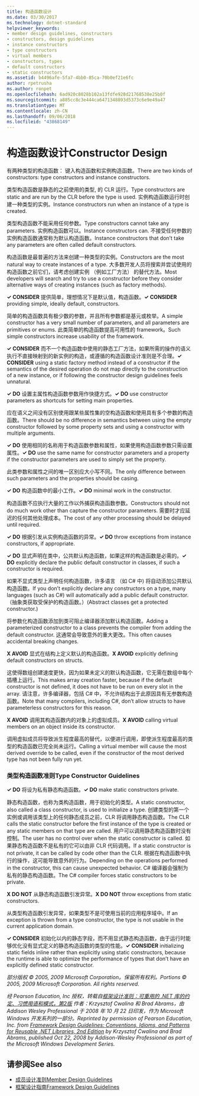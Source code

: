 ```yaml
---
title: 构造函数设计
ms.date: 03/30/2017
ms.technology: dotnet-standard
helpviewer_keywords:
- member design guidelines, constructors
- constructors, design guidelines
- instance constructors
- type constructors
- virtual members
- constructors, types
- default constructors
- static constructors
ms.assetid: b4496afe-5fa7-4bb0-85ca-70b0ef21e6fc
author: rpetrusha
ms.author: ronpet
ms.openlocfilehash: 6ad920c8028b102a13fdfe928d21768538e25b0f
ms.sourcegitcommit: a885cc8c3e444ca6471348893d5373c6e9e49a47
ms.translationtype: MT
ms.contentlocale: zh-CN
ms.lasthandoff: 09/06/2018
ms.locfileid: "43868149"
---
```

# <a name="constructor-design"></a><span data-ttu-id="9eab6-102">构造函数设计</span><span class="sxs-lookup"><span data-stu-id="9eab6-102">Constructor Design</span></span>
<span data-ttu-id="9eab6-103">有两种类型的构造函数： 键入构造函数和实例构造函数。</span><span class="sxs-lookup"><span data-stu-id="9eab6-103">There are two kinds of constructors: type constructors and instance constructors.</span></span>  
  
 <span data-ttu-id="9eab6-104">类型构造函数是静态的之前使用的类型, 的 CLR 运行。</span><span class="sxs-lookup"><span data-stu-id="9eab6-104">Type constructors are static and are run by the CLR before the type is used.</span></span> <span data-ttu-id="9eab6-105">实例构造函数运行时创建一种类型的实例。</span><span class="sxs-lookup"><span data-stu-id="9eab6-105">Instance constructors run when an instance of a type is created.</span></span>  
  
 <span data-ttu-id="9eab6-106">类型构造函数不能采用任何参数。</span><span class="sxs-lookup"><span data-stu-id="9eab6-106">Type constructors cannot take any parameters.</span></span> <span data-ttu-id="9eab6-107">实例构造函数可以。</span><span class="sxs-lookup"><span data-stu-id="9eab6-107">Instance constructors can.</span></span> <span data-ttu-id="9eab6-108">不接受任何参数的实例构造函数通常称为默认构造函数。</span><span class="sxs-lookup"><span data-stu-id="9eab6-108">Instance constructors that don’t take any parameters are often called default constructors.</span></span>  
  
 <span data-ttu-id="9eab6-109">构造函数是最普遍的方法来创建一种类型的实例。</span><span class="sxs-lookup"><span data-stu-id="9eab6-109">Constructors are the most natural way to create instances of a type.</span></span> <span data-ttu-id="9eab6-110">大多数开发人员将搜索并尝试使用的构造函数之前它们，请考虑创建实例 （例如工厂方法） 的替代方法。</span><span class="sxs-lookup"><span data-stu-id="9eab6-110">Most developers will search and try to use a constructor before they consider alternative ways of creating instances (such as factory methods).</span></span>  
  
 <span data-ttu-id="9eab6-111">**✓ CONSIDER** 提供简单，理想情况下是默认值，构造函数。</span><span class="sxs-lookup"><span data-stu-id="9eab6-111">**✓ CONSIDER** providing simple, ideally default, constructors.</span></span>  
  
 <span data-ttu-id="9eab6-112">简单的构造函数具有极少数的参数，并且所有参数都是基元或枚举。</span><span class="sxs-lookup"><span data-stu-id="9eab6-112">A simple constructor has a very small number of parameters, and all parameters are primitives or enums.</span></span> <span data-ttu-id="9eab6-113">此类简单的构造函数提高可用性的 framework。</span><span class="sxs-lookup"><span data-stu-id="9eab6-113">Such simple constructors increase usability of the framework.</span></span>  
  
 <span data-ttu-id="9eab6-114">**✓ CONSIDER** 而不一个构造函数中使用的静态工厂方法，如果所需的操作的语义执行不直接映射到的新实例的构造，或遵循的构造函数设计准则是不合理。</span><span class="sxs-lookup"><span data-stu-id="9eab6-114">**✓ CONSIDER** using a static factory method instead of a constructor if the semantics of the desired operation do not map directly to the construction of a new instance, or if following the constructor design guidelines feels unnatural.</span></span>  
  
 <span data-ttu-id="9eab6-115">**✓ DO** 设置主属性构造函数参数用作快捷方式。</span><span class="sxs-lookup"><span data-stu-id="9eab6-115">**✓ DO** use constructor parameters as shortcuts for setting main properties.</span></span>  
  
 <span data-ttu-id="9eab6-116">应在语义之间没有区别使用跟某些属性集的空构造函数和使用具有多个参数的构造函数。</span><span class="sxs-lookup"><span data-stu-id="9eab6-116">There should be no difference in semantics between using the empty constructor followed by some property sets and using a constructor with multiple arguments.</span></span>  
  
 <span data-ttu-id="9eab6-117">**✓ DO** 使用相同的名称用于构造函数参数和属性，如果使用构造函数参数只需设置属性。</span><span class="sxs-lookup"><span data-stu-id="9eab6-117">**✓ DO** use the same name for constructor parameters and a property if the constructor parameters are used to simply set the property.</span></span>  
  
 <span data-ttu-id="9eab6-118">此类参数和属性之间的唯一区别应大小写不同。</span><span class="sxs-lookup"><span data-stu-id="9eab6-118">The only difference between such parameters and the properties should be casing.</span></span>  
  
 <span data-ttu-id="9eab6-119">**✓ DO** 构造函数中的最小工作。</span><span class="sxs-lookup"><span data-stu-id="9eab6-119">**✓ DO** minimal work in the constructor.</span></span>  
  
 <span data-ttu-id="9eab6-120">构造函数不应执行大量的工作以外捕获构造函数参数。</span><span class="sxs-lookup"><span data-stu-id="9eab6-120">Constructors should not do much work other than capture the constructor parameters.</span></span> <span data-ttu-id="9eab6-121">需要时才应延迟的任何其他处理成本。</span><span class="sxs-lookup"><span data-stu-id="9eab6-121">The cost of any other processing should be delayed until required.</span></span>  
  
 <span data-ttu-id="9eab6-122">**✓ DO** 根据引发从实例构造函数的异常。</span><span class="sxs-lookup"><span data-stu-id="9eab6-122">**✓ DO** throw exceptions from instance constructors, if appropriate.</span></span>  
  
 <span data-ttu-id="9eab6-123">**✓ DO** 显式声明在类中，公共默认构造函数，如果这样的构造函数是必需的。</span><span class="sxs-lookup"><span data-stu-id="9eab6-123">**✓ DO** explicitly declare the public default constructor in classes, if such a constructor is required.</span></span>  
  
 <span data-ttu-id="9eab6-124">如果不显式类型上声明任何构造函数，许多语言 （如 C# 中) 将自动添加公共默认构造函数。</span><span class="sxs-lookup"><span data-stu-id="9eab6-124">If you don’t explicitly declare any constructors on a type, many languages (such as C#) will automatically add a public default constructor.</span></span> <span data-ttu-id="9eab6-125">（抽象类获取受保护的构造函数。）</span><span class="sxs-lookup"><span data-stu-id="9eab6-125">(Abstract classes get a protected constructor.)</span></span>  
  
 <span data-ttu-id="9eab6-126">将参数化构造函数添加到类可阻止编译器添加默认构造函数。</span><span class="sxs-lookup"><span data-stu-id="9eab6-126">Adding a parameterized constructor to a class prevents the compiler from adding the default constructor.</span></span> <span data-ttu-id="9eab6-127">这通常会导致意外的重大更改。</span><span class="sxs-lookup"><span data-stu-id="9eab6-127">This often causes accidental breaking changes.</span></span>  
  
 <span data-ttu-id="9eab6-128">**X AVOID** 显式在结构上定义默认的构造函数。</span><span class="sxs-lookup"><span data-stu-id="9eab6-128">**X AVOID** explicitly defining default constructors on structs.</span></span>  
  
 <span data-ttu-id="9eab6-129">这使得数组创建速度更快，因为如果未定义的默认构造函数，它无需在数组中每个插槽上运行。</span><span class="sxs-lookup"><span data-stu-id="9eab6-129">This makes array creation faster, because if the default constructor is not defined, it does not have to be run on every slot in the array.</span></span> <span data-ttu-id="9eab6-130">请注意，许多编译器，包括 C# 中，不允许结构出于此原因具有无参数构造函数。</span><span class="sxs-lookup"><span data-stu-id="9eab6-130">Note that many compilers, including C#, don’t allow structs to have parameterless constructors for this reason.</span></span>  
  
 <span data-ttu-id="9eab6-131">**X AVOID** 调用其构造函数内的对象上的虚拟成员。</span><span class="sxs-lookup"><span data-stu-id="9eab6-131">**X AVOID** calling virtual members on an object inside its constructor.</span></span>  
  
 <span data-ttu-id="9eab6-132">调用虚拟成员将导致派生程度最高的替代，以便进行调用，即使派生程度最高的类型的构造函数已完全尚未运行。</span><span class="sxs-lookup"><span data-stu-id="9eab6-132">Calling a virtual member will cause the most derived override to be called, even if the constructor of the most derived type has not been fully run yet.</span></span>  
  
### <a name="type-constructor-guidelines"></a><span data-ttu-id="9eab6-133">类型构造函数准则</span><span class="sxs-lookup"><span data-stu-id="9eab6-133">Type Constructor Guidelines</span></span>  
 <span data-ttu-id="9eab6-134">**✓ DO** 将设为私有静态构造函数。</span><span class="sxs-lookup"><span data-stu-id="9eab6-134">**✓ DO** make static constructors private.</span></span>  
  
 <span data-ttu-id="9eab6-135">静态构造函数，也称为类构造函数，用于初始化的类型。</span><span class="sxs-lookup"><span data-stu-id="9eab6-135">A static constructor, also called a class constructor, is used to initialize a type.</span></span> <span data-ttu-id="9eab6-136">创建类型的第一个实例或调用该类型上的任何静态成员之前，CLR 将调用静态构造函数。</span><span class="sxs-lookup"><span data-stu-id="9eab6-136">The CLR calls the static constructor before the first instance of the type is created or any static members on that type are called.</span></span> <span data-ttu-id="9eab6-137">用户可以调用静态构造函数时没有控制。</span><span class="sxs-lookup"><span data-stu-id="9eab6-137">The user has no control over when the static constructor is called.</span></span> <span data-ttu-id="9eab6-138">如果静态构造函数不是私有的它可以由非 CLR 代码调用。</span><span class="sxs-lookup"><span data-stu-id="9eab6-138">If a static constructor is not private, it can be called by code other than the CLR.</span></span> <span data-ttu-id="9eab6-139">根据在构造函数中执行的操作，这可能导致意外的行为。</span><span class="sxs-lookup"><span data-stu-id="9eab6-139">Depending on the operations performed in the constructor, this can cause unexpected behavior.</span></span> <span data-ttu-id="9eab6-140">C# 编译器会强制为私有的静态构造函数。</span><span class="sxs-lookup"><span data-stu-id="9eab6-140">The C# compiler forces static constructors to be private.</span></span>  
  
 <span data-ttu-id="9eab6-141">**X DO NOT** 从静态构造函数引发异常。</span><span class="sxs-lookup"><span data-stu-id="9eab6-141">**X DO NOT** throw exceptions from static constructors.</span></span>  
  
 <span data-ttu-id="9eab6-142">从类型构造函数引发异常，如果类型不是可使用当前的应用程序域中。</span><span class="sxs-lookup"><span data-stu-id="9eab6-142">If an exception is thrown from a type constructor, the type is not usable in the current application domain.</span></span>  
  
 <span data-ttu-id="9eab6-143">**✓ CONSIDER** 初始化以内的静态字段，而不用显式静态构造函数，由于运行时能够优化没有显式定义的静态构造函数的类型的性能。</span><span class="sxs-lookup"><span data-stu-id="9eab6-143">**✓ CONSIDER** initializing static fields inline rather than explicitly using static constructors, because the runtime is able to optimize the performance of types that don’t have an explicitly defined static constructor.</span></span>  
  
 <span data-ttu-id="9eab6-144">*部分版权 © 2005, 2009 Microsoft Corporation。保留所有权利。*</span><span class="sxs-lookup"><span data-stu-id="9eab6-144">*Portions © 2005, 2009 Microsoft Corporation. All rights reserved.*</span></span>  
  
 <span data-ttu-id="9eab6-145">*经 Pearson Education, Inc 授权，转载自[框架设计准则：可重用的 .NET 库的约定、习惯用语和模式，第2版](https://www.informit.com/store/framework-design-guidelines-conventions-idioms-and-9780321545619) 作者：Krzysztof Cwalina 和 Brad Abrams，由 Addison Wesley Professional 于 2008 年 10 月 22 日印发，作为 Microsoft Windows 开发系列的一部分。*</span><span class="sxs-lookup"><span data-stu-id="9eab6-145">*Reprinted by permission of Pearson Education, Inc. from [Framework Design Guidelines: Conventions, Idioms, and Patterns for Reusable .NET Libraries, 2nd Edition](https://www.informit.com/store/framework-design-guidelines-conventions-idioms-and-9780321545619) by Krzysztof Cwalina and Brad Abrams, published Oct 22, 2008 by Addison-Wesley Professional as part of the Microsoft Windows Development Series.*</span></span>  
  
## <a name="see-also"></a><span data-ttu-id="9eab6-146">请参阅</span><span class="sxs-lookup"><span data-stu-id="9eab6-146">See also</span></span>

- [<span data-ttu-id="9eab6-147">成员设计准则</span><span class="sxs-lookup"><span data-stu-id="9eab6-147">Member Design Guidelines</span></span>](../../../docs/standard/design-guidelines/member.md)  
- [<span data-ttu-id="9eab6-148">框架设计指南</span><span class="sxs-lookup"><span data-stu-id="9eab6-148">Framework Design Guidelines</span></span>](../../../docs/standard/design-guidelines/index.md)

